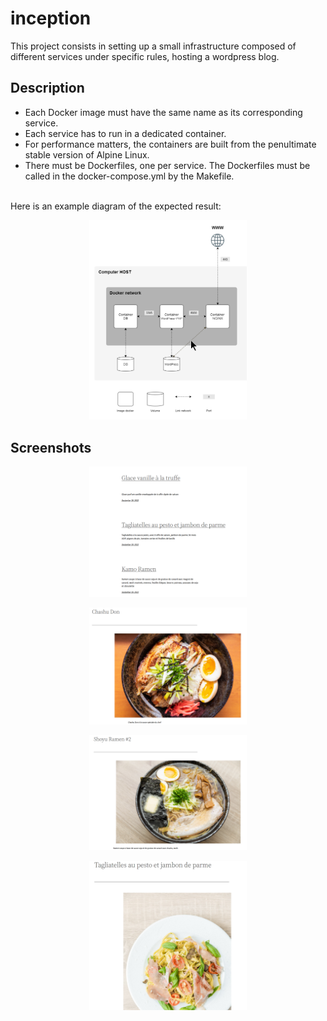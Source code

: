 # inception
This project consists in setting up a small infrastructure composed of different
services under specific rules, hosting a wordpress blog.

## Description
* Each Docker image must have the same name as its corresponding service.
* Each service has to run in a dedicated container.
* For performance matters, the containers are built from the penultimate stable
version of Alpine Linux.
* There must be Dockerfiles, one per service. The Dockerfiles must be called in the docker-compose.yml by the Makefile.
<br />
Here is an example diagram of the expected result:
<p align="center">
  <img src="/screenshots/diagram.png" width="50%" />
</p>

## Screenshots
<p align="center">
  <img src="/screenshots/postlist.png" width="50%" />
</p>
<p align="center">
  <img src="/screenshots/chashudon.png" width="50%" />
</p>
<p align="center">
  <img src="/screenshots/ramen.png" width="50%" />
</p>
<p align="center">
  <img src="/screenshots/tagliatelles.png" width="50%" />
</p>
